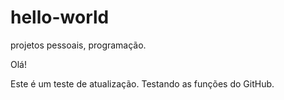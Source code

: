# hello-world
projetos pessoais, programação.

Olá!

Este é um teste de atualização. Testando as funções do GitHub.
